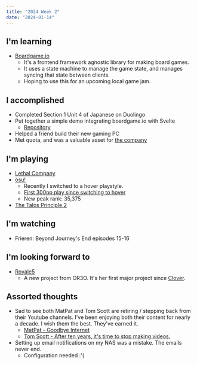 ```yaml
---
title: "2024 Week 2"
date: "2024-01-14"
---
```


## I'm learning

- [Boardgame.io](https://boardgame.io/)
  - It's a frontend framework agnostic library for making board games.
  - It uses a state machine to manage the game state, and manages syncing that
    state between clients.
  - Hoping to use this for an upcoming local game jam.

## I accomplished

- Completed Section 1 Unit 4 of Japanese on Duolingo
- Put together a simple demo integrating boardgame.io with Svelte
  - [Repository](https://github.com/DanielPower/boardgame.io-svelte-test)
- Helped a friend build their new gaming PC
- Met quota, and was a valuable asset for
  [the company](https://www.youtube.com/watch?v=1uFp8AhXMio)

## I'm playing

- [Lethal Company](https://store.steampowered.com/app/1966720/Lethal_Company/)
- [osu!](https://osu.ppy.sh)
  - Recently I switched to a hover playstyle.
  - [First 300pp play since switching to hover](https://osu.ppy.sh/scores/osu/4568653418)
  - New peak rank: 35,375
- [The Talos Principle 2](https://store.steampowered.com/app/835960/The_Talos_Principle_2/)

## I'm watching

- Frieren: Beyond Journey's End episodes 15-16

## I'm looking forward to

- [Royale5](https://royale5.com)
  - A new project from OR3O. It's her first major project since
    [Clover](https://www.youtube.com/watch?v=AlYdp8P1s6c).

## Assorted thoughts

- Sad to see both MatPat and Tom Scott are retiring / stepping back from their
  Youtube channels. I've been enjoying both their content for nearly a decade. I
  wish them the best. They've earned it.
  - [MatPat - Goodbye Internet](https://www.youtube.com/watch?v=8R1_TqU68yo)
  - [Tom Scott - After ten years, it's time to stop making videos.](https://www.youtube.com/watch?v=7DKv5H5Frt0)
- Setting up email notifications on my NAS was a mistake. The emails never end.
  - Configuration needed :'(
